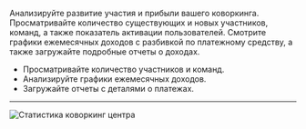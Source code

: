 Анализируйте развитие участия и прибыли вашего коворкинга. Просматривайте количество существующих и новых участников, команд, а также показатель активации пользователей. Смотрите графики ежемесячных доходов с разбивкой по платежному средству, а также загружайте подробные отчеты о доходах.

- Просматривайте количество участников и команд.
- Анализируйте графики ежемесячных доходов.
- Загружайте отчеты с деталями о платежах.

---

![Статистика коворкинг центра](https://s3.ap-northeast-2.amazonaws.com/marketing.feature.andcards.com/statistics.jpg)
